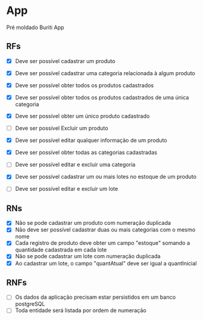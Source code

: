 # App

Pré moldado Buriti App

## RFs

- [x] Deve ser possível cadastrar um produto
- [x] Deve ser possível cadastrar uma categoria relacionada à algum produto 
- [x] Deve ser possível obter todos os produtos cadastrados
- [x] Deve ser possível obter todos os produtos cadastrados de uma única categoria
- [x] Deve ser possível obter um único produto cadastrado
- [ ] Deve ser possível Excluir um produto
- [x] Deve ser possível editar qualquer informação de um produto
- [x] Deve ser possível obter todas as categorias cadastradas
- [ ] Deve ser possível editar e excluir uma categoria
- [x] Deve ser possível cadastrar um ou mais lotes no estoque de um produto
- [ ] Deve ser possível editar e excluir um lote


## RNs

- [x] Não se pode cadastrar um produto com numeração duplicada
- [x] Não deve ser possível cadastrar duas ou mais categorias com o mesmo nome
- [x] Cada registro de produto deve obter um campo "estoque" somando a quantidade cadastrada em cada lote
- [x] Não se pode cadastrar um lote com numeração duplicada
- [x] Ao cadastrar um lote, o campo "quantAtual" deve ser igual a quantInicial 

## RNFs

- [ ] Os dados da aplicação precisam estar persistidos em um banco postgreSQL
- [ ] Toda entidade será listada por ordem de numeração
